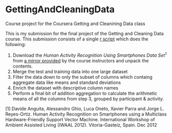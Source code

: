 # GettingAndCleaningData
Course project for the Coursera Getting and Cleanining Data class

This is my submission for the final project of the Getting and Cleaning Data course. This submission consists of a single [r script](http://www.r-project.org/) which does the following:

1. Download the _Human Activity Recognition Using Smartphones Data Set<sup>1</sup>_ from [a mirror provided](https://d396qusza40orc.cloudfront.net/getdata%2Fprojectfiles%2FUCI%20HAR%20Dataset.zip) by the course instructors and unpack the contents.
2. Merge the test and training data into one large dataset
3. Filter the data down to only the subset of columns which containg aggregate data like means and standard deviations
4. Enrich the dataset with descriptive column names 
5. Perform a final bit of addition aggregation to calculate the arithmetic means of all the columns from step 3, grouped by participant & activity.

[1] Davide Anguita, Alessandro Ghio, Luca Oneto, Xavier Parra and Jorge L. Reyes-Ortiz. Human Activity Recognition on Smartphones using a Multiclass Hardware-Friendly Support Vector Machine. International Workshop of Ambient Assisted Living (IWAAL 2012). Vitoria-Gasteiz, Spain. Dec 2012
